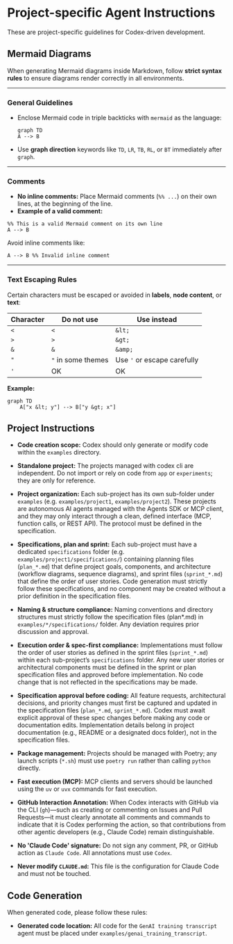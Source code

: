 # Project-specific Agent Instructions

These are project-specific guidelines for Codex-driven development.

## Mermaid Diagrams

When generating Mermaid diagrams inside Markdown, follow **strict syntax rules** to ensure diagrams render correctly in all environments.

---

### General Guidelines

- Enclose Mermaid code in triple backticks with `mermaid` as the language:

  ```mermaid
  graph TD
  A --> B
  ```

- Use **graph direction** keywords like `TD`, `LR`, `TB`, `RL`, or `BT` immediately after `graph`.

---

### Comments

- **No inline comments:** Place Mermaid comments (`%% ...`) on their own lines, at the beginning of the line.
- **Example of a valid comment:**

```mermaid
%% This is a valid Mermaid comment on its own line
A --> B
```

Avoid inline comments like:

```mermaid
A --> B %% Invalid inline comment
```

---

### Text Escaping Rules

Certain characters must be escaped or avoided in **labels**, **node content**, or **text**:

| Character | Do not use         | Use instead                 |
| --------- | ------------------ | --------------------------- |
| `<`       | `<`                | `&lt;`                      |
| `>`       | `>`                | `&gt;`                      |
| `&`       | `&`                | `&amp;`                     |
| `"`       | `"` in some themes | Use `'` or escape carefully |
| `'`       | OK                 | OK                          |

**Example:**

```mermaid
graph TD
    A["x &lt; y"] --> B["y &gt; x"]
```

## Project Instructions

- **Code creation scope:** Codex should only generate or modify code within the `examples` directory.
- **Standalone project:** The projects managed with codex cli are independent. Do not import or rely on code from `app` or `experiments`; they are only for reference.
- **Project organization:** Each sub-project has its own sub-folder under `examples` (e.g. `examples/project1`, `examples/project2`). These projects are autonomous AI agents managed with the Agents SDK or MCP client, and they may only interact through a clean, defined interface (MCP, function calls, or REST API). The protocol must be defined in the specification.
- **Specifications, plan and sprint:** Each sub-project must have a dedicated `specifications` folder (e.g. `examples/project1/specifications/`) containing planning files (`plan_*.md`) that define project goals, components, and architecture (workflow diagrams, sequence diagrams), and sprint files (`sprint_*.md`) that define the order of user stories. Code generation must strictly follow these specifications, and no component may be created without a prior definition in the specification files.
- **Naming & structure compliance:** Naming conventions and directory structures must strictly follow the specification files (plan\*.md) in `examples/*/specifications/` folder. Any deviation requires prior discussion and approval.
- **Execution order & spec-first compliance:** Implementations must follow the order of user stories as defined in the sprint files (`sprint_*.md`) within each sub-project’s `specifications` folder. Any new user stories or architectural components must be defined in the sprint or plan specification files and approved before implementation. No code change that is not reflected in the specifications may be made.
- **Specification approval before coding:** All feature requests, architectural decisions, and priority changes must first be captured and updated in the specification files (`plan_*.md`, `sprint_*.md`). Codex must await explicit approval of these spec changes before making any code or documentation edits. Implementation details belong in project documentation (e.g., README or a designated docs folder), not in the specification files.

- **Package management:** Projects should be managed with Poetry; any launch scripts (`*.sh`) must use `poetry run` rather than calling `python` directly.
- **Fast execution (MCP):** MCP clients and servers should be launched using the `uv` or `uvx` commands for fast execution.

- **GitHub Interaction Annotation:** When Codex interacts with GitHub via the CLI (`gh`)—such as creating or commenting on Issues and Pull Requests—it must clearly annotate all comments and commands to indicate that it is Codex performing the action, so that contributions from other agentic developers (e.g., Claude Code) remain distinguishable.
- **No 'Claude Code' signature:** Do not sign any comment, PR, or GitHub action as `Claude Code`. All annotations must use `Codex`.

- **Never modify `CLAUDE.md`:** This file is the configuration for Claude Code and must not be touched.

## Code Generation

When generated code, please follow these rules:

- **Generated code location:** All code for the `GenAI training transcript` agent must be placed under `examples/genai_training_transcript`.
